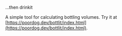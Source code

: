 ...then drinkit

A simple tool for calculating bottling volumes. Try it at [https://poordog.dev/bottlit/index.html](https://poordog.dev/bottlit/index.html).

